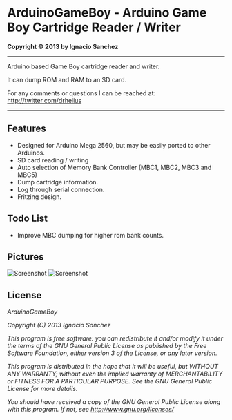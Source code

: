 ArduinoGameBoy - Arduino Game Boy Cartridge Reader / Writer
=======
<b>Copyright &copy; 2013 by Ignacio Sanchez</b>

----------

Arduino based Game Boy cartridge reader and writer. 

It can dump ROM and RAM to an SD card.

For any comments or questions I can be reached at: http://twitter.com/drhelius

----------

Features
--------

- Designed for Arduino Mega 2560, but may be easily ported to other Arduinos.
- SD card reading / writing
- Auto selection of Memory Bank Controller (MBC1, MBC2, MBC3 and MBC5)
- Dump cartridge information.
- Log through serial connection.
- Fritzing design.

Todo List
-----------
- Improve MBC dumping for higher rom bank counts.

Pictures
-----------

![Screenshot](http://www.geardome.com/files/arduinogb/arduino_gameboy_1.jpg)
![Screenshot](http://www.geardome.com/files/arduinogb/arduino_gameboy_2.jpg)

License
-------

<i>ArduinoGameBoy</i>

<i>Copyright (C) 2013  Ignacio Sanchez</i>

<i>This program is free software: you can redistribute it and/or modify</i>
<i>it under the terms of the GNU General Public License as published by</i>
<i>the Free Software Foundation, either version 3 of the License, or</i>
<i>any later version.</i>

<i>This program is distributed in the hope that it will be useful,</i>
<i>but WITHOUT ANY WARRANTY; without even the implied warranty of</i>
<i>MERCHANTABILITY or FITNESS FOR A PARTICULAR PURPOSE. See the</i>
<i>GNU General Public License for more details.</i>

<i>You should have received a copy of the GNU General Public License</i>
<i>along with this program.  If not, see http://www.gnu.org/licenses/</i>
